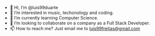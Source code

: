 - 👋 Hi, I’m @luis99duarte
- 👀 I’m interested in music, techonology and coding. 
- 🌱 I’m currently learning Computer Science.
- 💞️ I’m looking to collaborate on a company as a Full Stack Developer.
- 📫 How to reach me? Just email me to luis99freitas@gmail.com
